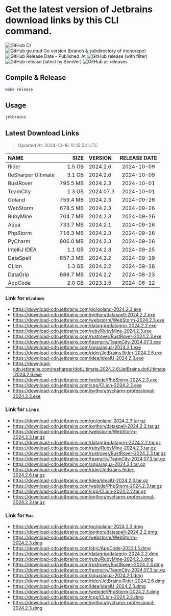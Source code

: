 # Get the latest version of Jetbrains download links by this CLI command.

![GitHub CI](https://github.com/designinlife/jetbrains/actions/workflows/ci.yml/badge.svg)
![GitHub go.mod Go version (branch & subdirectory of monorepo)](https://img.shields.io/github/go-mod/go-version/designinlife/jetbrains/master)
![GitHub Release Date - Published_At](https://img.shields.io/github/release-date/designinlife/jetbrains)
![GitHub release (with filter)](https://img.shields.io/github/v/release/designinlife/jetbrains)
![GitHub release (latest by SemVer)](https://img.shields.io/github/downloads/designinlife/jetbrains/v1.1.10/total)
![GitHub all releases](https://img.shields.io/github/downloads/designinlife/jetbrains/total)

## Compile & Release

```bash
make release
```

## Usage

```bash
jetbrains
```

## Latest Download Links

> Updated At: 2024-10-16 12:15:54 UTC

| NAME | SIZE | VERSION | RELEASE DATE |
| :-- | --: | :-- | :--: |
| Rider | 1.5 GB | 2024.2.6 | 2024-10-09 |
| ReSharper Ultimate | 3.1 GB | 2024.2.6 | 2024-10-09 |
| RustRover | 795.5 MB | 2024.2.3 | 2024-10-01 |
| TeamCity | 1.3 GB | 2024.07.3 | 2024-10-01 |
| Goland | 759.4 MB | 2024.2.3 | 2024-09-26 |
| WebStorm | 678.5 MB | 2024.2.3 | 2024-09-26 |
| RubyMine | 704.7 MB | 2024.2.3 | 2024-09-26 |
| Aqua | 733.7 MB | 2024.2.1 | 2024-09-26 |
| PhpStorm | 716.3 MB | 2024.2.3 | 2024-09-26 |
| PyCharm | 806.0 MB | 2024.2.3 | 2024-09-26 |
| IntelliJ IDEA | 1.1 GB | 2024.2.3 | 2024-09-25 |
| DataSpell | 857.3 MB | 2024.2.2 | 2024-09-19 |
| CLion | 1.3 GB | 2024.2.2 | 2024-09-18 |
| DataGrip | 686.7 MB | 2024.2.2 | 2024-08-23 |
| AppCode | 2.0 GB | 2023.1.5 | 2024-06-12 |

### Link for `Windows`

* <https://download-cdn.jetbrains.com/go/goland-2024.2.3.exe>
* <https://download-cdn.jetbrains.com/python/dataspell-2024.2.2.exe>
* <https://download-cdn.jetbrains.com/webstorm/WebStorm-2024.2.3.exe>
* <https://download-cdn.jetbrains.com/datagrip/datagrip-2024.2.2.exe>
* <https://download-cdn.jetbrains.com/ruby/RubyMine-2024.2.3.exe>
* <https://download-cdn.jetbrains.com/rustrover/RustRover-2024.2.3.exe>
* <https://download-cdn.jetbrains.com/teamcity/TeamCity-2024.07.3.exe>
* <https://download-cdn.jetbrains.com/aqua/aqua-2024.2.1.exe>
* <https://download-cdn.jetbrains.com/rider/JetBrains.Rider-2024.2.6.exe>
* <https://download-cdn.jetbrains.com/idea/ideaIU-2024.2.3.exe>
* <https://download-cdn.jetbrains.com/resharper/dotUltimate.2024.2.6/JetBrains.dotUltimate.2024.2.6.exe>
* <https://download-cdn.jetbrains.com/webide/PhpStorm-2024.2.3.exe>
* <https://download-cdn.jetbrains.com/cpp/CLion-2024.2.2.exe>
* <https://download-cdn.jetbrains.com/python/pycharm-professional-2024.2.3.exe>

### Link for `Linux`

* <https://download-cdn.jetbrains.com/go/goland-2024.2.3.tar.gz>
* <https://download-cdn.jetbrains.com/python/dataspell-2024.2.2.tar.gz>
* <https://download-cdn.jetbrains.com/webstorm/WebStorm-2024.2.3.tar.gz>
* <https://download-cdn.jetbrains.com/datagrip/datagrip-2024.2.2.tar.gz>
* <https://download-cdn.jetbrains.com/ruby/RubyMine-2024.2.3.tar.gz>
* <https://download-cdn.jetbrains.com/rustrover/RustRover-2024.2.3.tar.gz>
* <https://download-cdn.jetbrains.com/teamcity/TeamCity-2024.07.3.tar.gz>
* <https://download-cdn.jetbrains.com/aqua/aqua-2024.2.1.tar.gz>
* <https://download-cdn.jetbrains.com/rider/JetBrains.Rider-2024.2.6.tar.gz>
* <https://download-cdn.jetbrains.com/idea/ideaIU-2024.2.3.tar.gz>
* <https://download-cdn.jetbrains.com/webide/PhpStorm-2024.2.3.tar.gz>
* <https://download-cdn.jetbrains.com/cpp/CLion-2024.2.2.tar.gz>
* <https://download-cdn.jetbrains.com/python/pycharm-professional-2024.2.3.tar.gz>

### Link for `Mac`

* <https://download-cdn.jetbrains.com/go/goland-2024.2.3.dmg>
* <https://download-cdn.jetbrains.com/python/dataspell-2024.2.2.dmg>
* <https://download-cdn.jetbrains.com/webstorm/WebStorm-2024.2.3.dmg>
* <https://download-cdn.jetbrains.com/objc/AppCode-2023.1.5.dmg>
* <https://download-cdn.jetbrains.com/datagrip/datagrip-2024.2.2.dmg>
* <https://download-cdn.jetbrains.com/ruby/RubyMine-2024.2.3.dmg>
* <https://download-cdn.jetbrains.com/rustrover/RustRover-2024.2.3.dmg>
* <https://download-cdn.jetbrains.com/teamcity/TeamCity-2024.07.3.tar.gz>
* <https://download-cdn.jetbrains.com/aqua/aqua-2024.2.1.dmg>
* <https://download-cdn.jetbrains.com/rider/JetBrains.Rider-2024.2.6.dmg>
* <https://download-cdn.jetbrains.com/idea/ideaIU-2024.2.3.dmg>
* <https://download-cdn.jetbrains.com/webide/PhpStorm-2024.2.3.dmg>
* <https://download-cdn.jetbrains.com/cpp/CLion-2024.2.2.dmg>
* <https://download-cdn.jetbrains.com/python/pycharm-professional-2024.2.3.dmg>
